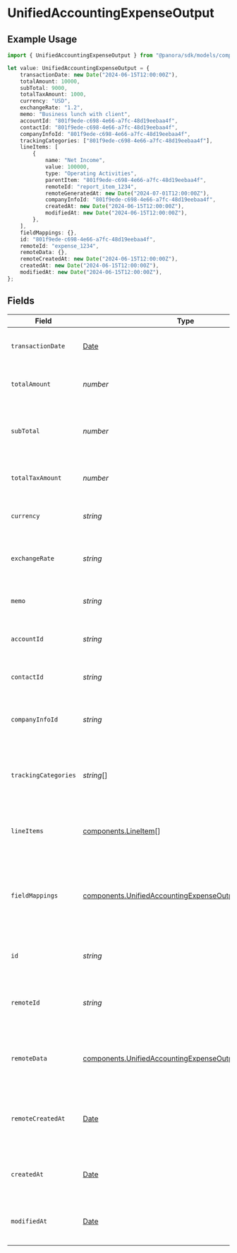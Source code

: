 # UnifiedAccountingExpenseOutput

## Example Usage

```typescript
import { UnifiedAccountingExpenseOutput } from "@panora/sdk/models/components";

let value: UnifiedAccountingExpenseOutput = {
    transactionDate: new Date("2024-06-15T12:00:00Z"),
    totalAmount: 10000,
    subTotal: 9000,
    totalTaxAmount: 1000,
    currency: "USD",
    exchangeRate: "1.2",
    memo: "Business lunch with client",
    accountId: "801f9ede-c698-4e66-a7fc-48d19eebaa4f",
    contactId: "801f9ede-c698-4e66-a7fc-48d19eebaa4f",
    companyInfoId: "801f9ede-c698-4e66-a7fc-48d19eebaa4f",
    trackingCategories: ["801f9ede-c698-4e66-a7fc-48d19eebaa4f"],
    lineItems: [
        {
            name: "Net Income",
            value: 100000,
            type: "Operating Activities",
            parentItem: "801f9ede-c698-4e66-a7fc-48d19eebaa4f",
            remoteId: "report_item_1234",
            remoteGeneratedAt: new Date("2024-07-01T12:00:00Z"),
            companyInfoId: "801f9ede-c698-4e66-a7fc-48d19eebaa4f",
            createdAt: new Date("2024-06-15T12:00:00Z"),
            modifiedAt: new Date("2024-06-15T12:00:00Z"),
        },
    ],
    fieldMappings: {},
    id: "801f9ede-c698-4e66-a7fc-48d19eebaa4f",
    remoteId: "expense_1234",
    remoteData: {},
    remoteCreatedAt: new Date("2024-06-15T12:00:00Z"),
    createdAt: new Date("2024-06-15T12:00:00Z"),
    modifiedAt: new Date("2024-06-15T12:00:00Z"),
};
```

## Fields

| Field                                                                                                                            | Type                                                                                                                             | Required                                                                                                                         | Description                                                                                                                      | Example                                                                                                                          |
| -------------------------------------------------------------------------------------------------------------------------------- | -------------------------------------------------------------------------------------------------------------------------------- | -------------------------------------------------------------------------------------------------------------------------------- | -------------------------------------------------------------------------------------------------------------------------------- | -------------------------------------------------------------------------------------------------------------------------------- |
| `transactionDate`                                                                                                                | [Date](https://developer.mozilla.org/en-US/docs/Web/JavaScript/Reference/Global_Objects/Date)                                    | :heavy_minus_sign:                                                                                                               | The date of the expense transaction                                                                                              | 2024-06-15T12:00:00Z                                                                                                             |
| `totalAmount`                                                                                                                    | *number*                                                                                                                         | :heavy_minus_sign:                                                                                                               | The total amount of the expense                                                                                                  | 10000                                                                                                                            |
| `subTotal`                                                                                                                       | *number*                                                                                                                         | :heavy_minus_sign:                                                                                                               | The sub-total amount of the expense (before tax)                                                                                 | 9000                                                                                                                             |
| `totalTaxAmount`                                                                                                                 | *number*                                                                                                                         | :heavy_minus_sign:                                                                                                               | The total tax amount of the expense                                                                                              | 1000                                                                                                                             |
| `currency`                                                                                                                       | *string*                                                                                                                         | :heavy_minus_sign:                                                                                                               | The currency of the expense                                                                                                      | USD                                                                                                                              |
| `exchangeRate`                                                                                                                   | *string*                                                                                                                         | :heavy_minus_sign:                                                                                                               | The exchange rate applied to the expense                                                                                         | 1.2                                                                                                                              |
| `memo`                                                                                                                           | *string*                                                                                                                         | :heavy_minus_sign:                                                                                                               | A memo or description for the expense                                                                                            | Business lunch with client                                                                                                       |
| `accountId`                                                                                                                      | *string*                                                                                                                         | :heavy_minus_sign:                                                                                                               | The UUID of the associated account                                                                                               | 801f9ede-c698-4e66-a7fc-48d19eebaa4f                                                                                             |
| `contactId`                                                                                                                      | *string*                                                                                                                         | :heavy_minus_sign:                                                                                                               | The UUID of the associated contact                                                                                               | 801f9ede-c698-4e66-a7fc-48d19eebaa4f                                                                                             |
| `companyInfoId`                                                                                                                  | *string*                                                                                                                         | :heavy_minus_sign:                                                                                                               | The UUID of the associated company info                                                                                          | 801f9ede-c698-4e66-a7fc-48d19eebaa4f                                                                                             |
| `trackingCategories`                                                                                                             | *string*[]                                                                                                                       | :heavy_minus_sign:                                                                                                               | The UUIDs of the tracking categories associated with the expense                                                                 | [<br/>"801f9ede-c698-4e66-a7fc-48d19eebaa4f"<br/>]                                                                               |
| `lineItems`                                                                                                                      | [components.LineItem](../../models/components/lineitem.md)[]                                                                     | :heavy_minus_sign:                                                                                                               | The line items associated with this expense                                                                                      |                                                                                                                                  |
| `fieldMappings`                                                                                                                  | [components.UnifiedAccountingExpenseOutputFieldMappings](../../models/components/unifiedaccountingexpenseoutputfieldmappings.md) | :heavy_minus_sign:                                                                                                               | The custom field mappings of the object between the remote 3rd party & Panora                                                    | {<br/>"custom_field_1": "value1",<br/>"custom_field_2": "value2"<br/>}                                                           |
| `id`                                                                                                                             | *string*                                                                                                                         | :heavy_minus_sign:                                                                                                               | The UUID of the expense record                                                                                                   | 801f9ede-c698-4e66-a7fc-48d19eebaa4f                                                                                             |
| `remoteId`                                                                                                                       | *string*                                                                                                                         | :heavy_minus_sign:                                                                                                               | The remote ID of the expense in the context of the 3rd Party                                                                     | expense_1234                                                                                                                     |
| `remoteData`                                                                                                                     | [components.UnifiedAccountingExpenseOutputRemoteData](../../models/components/unifiedaccountingexpenseoutputremotedata.md)       | :heavy_minus_sign:                                                                                                               | The remote data of the expense in the context of the 3rd Party                                                                   | {<br/>"raw_data": {<br/>"additional_field": "some value"<br/>}<br/>}                                                             |
| `remoteCreatedAt`                                                                                                                | [Date](https://developer.mozilla.org/en-US/docs/Web/JavaScript/Reference/Global_Objects/Date)                                    | :heavy_minus_sign:                                                                                                               | The date when the expense was created in the remote system                                                                       | 2024-06-15T12:00:00Z                                                                                                             |
| `createdAt`                                                                                                                      | [Date](https://developer.mozilla.org/en-US/docs/Web/JavaScript/Reference/Global_Objects/Date)                                    | :heavy_minus_sign:                                                                                                               | The created date of the expense record                                                                                           | 2024-06-15T12:00:00Z                                                                                                             |
| `modifiedAt`                                                                                                                     | [Date](https://developer.mozilla.org/en-US/docs/Web/JavaScript/Reference/Global_Objects/Date)                                    | :heavy_minus_sign:                                                                                                               | The last modified date of the expense record                                                                                     | 2024-06-15T12:00:00Z                                                                                                             |